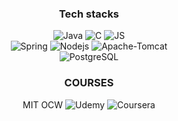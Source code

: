 <div align=center>

### Tech stacks
![Java](https://img.shields.io/badge/Java-007396?style=flat-square&logo=Java&logoColor=white)
![C](https://img.shields.io/badge/C-A8B9CC?style=flat-square&logo=C&logoColor=white)
![JS](https://img.shields.io/badge/JavaScript-F7DF1E?style=flat-square&logo=JavaScript&logoColor=black)<br>
![Spring](https://img.shields.io/badge/Spring-6DB33F?style=flat-square&logo=Spring&logoColor=white)
![Nodejs](https://img.shields.io/badge/Node.js-339933?style=flat-square&logo=Node.js&logoColor=white)
![Apache-Tomcat](https://img.shields.io/badge/Apache-Tomcat-F8DC75?style=flat-square&logo=Apache-Tomcat&logoColor=white)<br>
![PostgreSQL](https://img.shields.io/badge/PostgreSQL-4169E1?style=flat-square&logo=PostgreSQL&logoColor=white)

### COURSES
MIT OCW
![Udemy](https://img.shields.io/badge/Udemy-A435F0?style=flat-square&logo=Udemy&logoColor=white)
![Coursera](https://img.shields.io/badge/Coursera-0056D2?style=flat-square&logo=Coursera&logoColor=white)
 <!--
### SITE <br>
##### BLOG
[![Tistory](https://img.shields.io/badge/Tistory-000000?style=flat-square&logo=Tistory&logoColor=white)](https://nsd112526.tistory.com/)
##### Trello
[![Trello](https://img.shields.io/badge/Trello-0052CC?style=flat-square&logo=Trello&logoColor=white)](https://trello.com/invite/b/m7VNUDNl/b986120d1a4d39a9d420dbb32bb92530/my-cs-curriculum)

<!--
![github](https://img.shields.io/badge/GitHub-000000?style=for-the-badge&logo=GitHub&logoColor=white)

**rudeh1253/rudeh1253** is a ✨ _special_ ✨ repository because its `README.md` (this file) appears on your GitHub profile.

Here are some ideas to get you started:

- 🔭 I’m currently working on ...
- 🌱 I’m currently learning ...
- 👯 I’m looking to collaborate on ...
- 🤔 I’m looking for help with ...
- 💬 Ask me about ...
- 📫 How to reach me: ...
- 😄 Pronouns: ...
- ⚡ Fun fact: ...
-->
